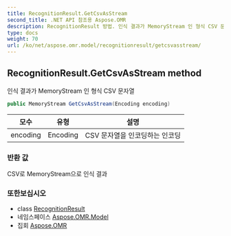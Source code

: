 ```yaml
---
title: RecognitionResult.GetCsvAsStream
second_title: .NET API 참조용 Aspose.OMR
description: RecognitionResult 방법. 인식 결과가 MemoryStream 인 형식 CSV 문자열
type: docs
weight: 70
url: /ko/net/aspose.omr.model/recognitionresult/getcsvasstream/
---
```

## RecognitionResult.GetCsvAsStream method

인식 결과가 MemoryStream 인 형식 CSV 문자열

```csharp
public MemoryStream GetCsvAsStream(Encoding encoding)
```

| 모수 | 유형 | 설명 |
| --- | --- | --- |
| encoding | Encoding | CSV 문자열을 인코딩하는 인코딩 |

### 반환 값

CSV로 MemoryStream으로 인식 결과

### 또한보십시오

* class [RecognitionResult](../)
* 네임스페이스 [Aspose.OMR.Model](../../recognitionresult/)
* 집회 [Aspose.OMR](../../../)


